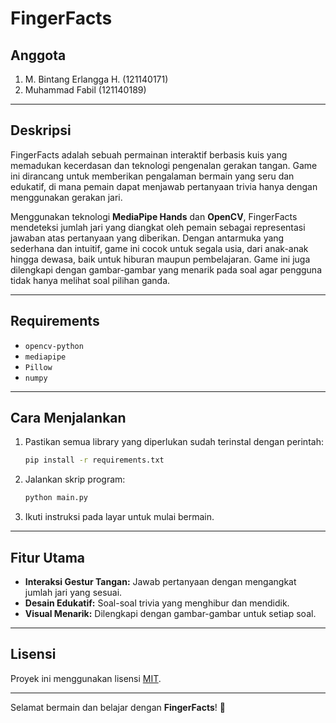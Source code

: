 # FingerFacts

## Anggota

1. M. Bintang Erlangga H. (121140171)
2. Muhammad Fabil (121140189)

---

## Deskripsi

FingerFacts adalah sebuah permainan interaktif berbasis kuis yang memadukan kecerdasan dan teknologi pengenalan gerakan tangan. Game ini dirancang untuk memberikan pengalaman bermain yang seru dan edukatif, di mana pemain dapat menjawab pertanyaan trivia hanya dengan menggunakan gerakan jari.

Menggunakan teknologi **MediaPipe Hands** dan **OpenCV**, FingerFacts mendeteksi jumlah jari yang diangkat oleh pemain sebagai representasi jawaban atas pertanyaan yang diberikan. Dengan antarmuka yang sederhana dan intuitif, game ini cocok untuk segala usia, dari anak-anak hingga dewasa, baik untuk hiburan maupun pembelajaran. Game ini juga dilengkapi dengan gambar-gambar yang menarik pada soal agar pengguna tidak hanya melihat soal pilihan ganda.

---

## Requirements

- `opencv-python`
- `mediapipe`
- `Pillow`
- `numpy`

---

## Cara Menjalankan

1. Pastikan semua library yang diperlukan sudah terinstal dengan perintah:
   ```bash
   pip install -r requirements.txt
   ```
2. Jalankan skrip program:
   ```bash
   python main.py
   ```
3. Ikuti instruksi pada layar untuk mulai bermain.

---

## Fitur Utama

- **Interaksi Gestur Tangan:** Jawab pertanyaan dengan mengangkat jumlah jari yang sesuai.
- **Desain Edukatif:** Soal-soal trivia yang menghibur dan mendidik.
- **Visual Menarik:** Dilengkapi dengan gambar-gambar untuk setiap soal.

---

## Lisensi

Proyek ini menggunakan lisensi [MIT](https://opensource.org/licenses/MIT).

---

Selamat bermain dan belajar dengan **FingerFacts**! 🚀

